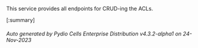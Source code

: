 






This service provides all endpoints for CRUD-ing the ACLs.

[:summary]

###### Auto generated by Pydio Cells Enterprise Distribution v4.3.2-alpha1 on 24-Nov-2023
